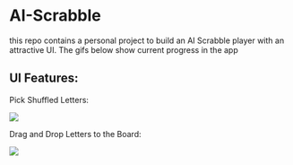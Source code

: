 # AI-Scrabble
this repo contains a personal project to build an AI Scrabble player with an attractive UI.  The gifs below show current progress in the app
## UI Features:

Pick Shuffled Letters:

![](pickLetters.gif)

Drag and Drop Letters to the Board:

![](setWords.gif)
